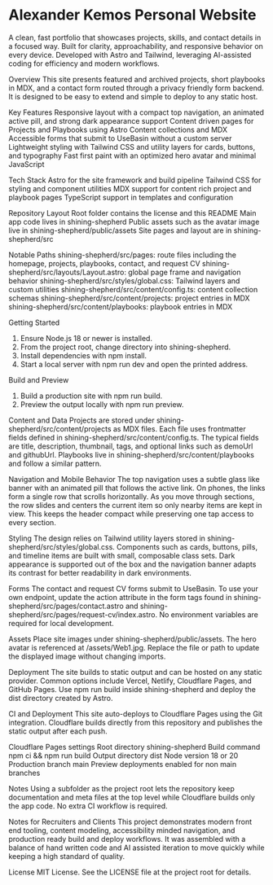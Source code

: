 # Alexander Kemos Personal Website

A clean, fast portfolio that showcases projects, skills, and contact details in a focused way. Built for clarity, approachability, and responsive behavior on every device. Developed with Astro and Tailwind, leveraging AI-assisted coding for efficiency and modern workflows.

Overview
This site presents featured and archived projects, short playbooks in MDX, and a contact form routed through a privacy friendly form backend. It is designed to be easy to extend and simple to deploy to any static host.

Key Features
Responsive layout with a compact top navigation, an animated active pill, and strong dark appearance support
Content driven pages for Projects and Playbooks using Astro Content collections and MDX
Accessible forms that submit to UseBasin without a custom server
Lightweight styling with Tailwind CSS and utility layers for cards, buttons, and typography
Fast first paint with an optimized hero avatar and minimal JavaScript

Tech Stack
Astro for the site framework and build pipeline
Tailwind CSS for styling and component utilities
MDX support for content rich project and playbook pages
TypeScript support in templates and configuration

Repository Layout
Root folder contains the license and this README
Main app code lives in shining-shepherd
Public assets such as the avatar image live in shining-shepherd/public/assets
Site pages and layout are in shining-shepherd/src

Notable Paths
shining-shepherd/src/pages: route files including the homepage, projects, playbooks, contact, and request CV
shining-shepherd/src/layouts/Layout.astro: global page frame and navigation behavior
shining-shepherd/src/styles/global.css: Tailwind layers and custom utilities
shining-shepherd/src/content/config.ts: content collection schemas
shining-shepherd/src/content/projects: project entries in MDX
shining-shepherd/src/content/playbooks: playbook entries in MDX

Getting Started
1. Ensure Node.js 18 or newer is installed.
2. From the project root, change directory into shining-shepherd.
3. Install dependencies with npm install.
4. Start a local server with npm run dev and open the printed address.

Build and Preview
1. Build a production site with npm run build.
2. Preview the output locally with npm run preview.

Content and Data
Projects are stored under shining-shepherd/src/content/projects as MDX files. Each file uses frontmatter fields defined in shining-shepherd/src/content/config.ts. The typical fields are title, description, thumbnail, tags, and optional links such as demoUrl and githubUrl. Playbooks live in shining-shepherd/src/content/playbooks and follow a similar pattern.

Navigation and Mobile Behavior
The top navigation uses a subtle glass like banner with an animated pill that follows the active link. On phones, the links form a single row that scrolls horizontally. As you move through sections, the row slides and centers the current item so only nearby items are kept in view. This keeps the header compact while preserving one tap access to every section.

Styling
The design relies on Tailwind utility layers stored in shining-shepherd/src/styles/global.css. Components such as cards, buttons, pills, and timeline items are built with small, composable class sets. Dark appearance is supported out of the box and the navigation banner adapts its contrast for better readability in dark environments.

Forms
The contact and request CV forms submit to UseBasin. To use your own endpoint, update the action attribute in the form tags found in shining-shepherd/src/pages/contact.astro and shining-shepherd/src/pages/request-cv/index.astro. No environment variables are required for local development.

Assets
Place site images under shining-shepherd/public/assets. The hero avatar is referenced at /assets/Web1.jpg. Replace the file or path to update the displayed image without changing imports.

Deployment
The site builds to static output and can be hosted on any static provider. Common options include Vercel, Netlify, Cloudflare Pages, and GitHub Pages. Use npm run build inside shining-shepherd and deploy the dist directory created by Astro.

CI and Deployment
This site auto-deploys to Cloudflare Pages using the Git integration. Cloudflare builds directly from this repository and publishes the static output after each push.

Cloudflare Pages settings
Root directory shining-shepherd
Build command npm ci && npm run build
Output directory dist
Node version 18 or 20
Production branch main
Preview deployments enabled for non main branches

Notes
Using a subfolder as the project root lets the repository keep documentation and meta files at the top level while Cloudflare builds only the app code. No extra CI workflow is required.

Notes for Recruiters and Clients
This project demonstrates modern front end tooling, content modeling, accessibility minded navigation, and production ready build and deploy workflows. It was assembled with a balance of hand written code and AI assisted iteration to move quickly while keeping a high standard of quality.

License
MIT License. See the LICENSE file at the project root for details.
